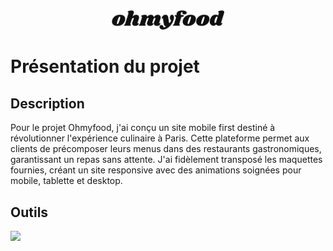 <div align="center">
  <a href="https://github.com/PatrickStaar29/Ohmyfood-OC/">
    <img src="asset/images/logo/ohmyfood.png" alt="Logo" width="180">
  </a>
</div>

# Présentation du projet

## Description
Pour le projet Ohmyfood, j'ai conçu un site mobile first destiné à révolutionner l'expérience culinaire à Paris. Cette plateforme permet aux clients de précomposer leurs menus dans des restaurants 
gastronomiques, garantissant un repas sans attente. J'ai fidèlement transposé les maquettes fournies, créant un site responsive avec des animations soignées pour mobile, tablette et desktop.
## Outils
  <a href="https://skillicons.dev">
    <img src="https://skillicons.dev/icons?i=html,scss" width='200' />
  </a>
